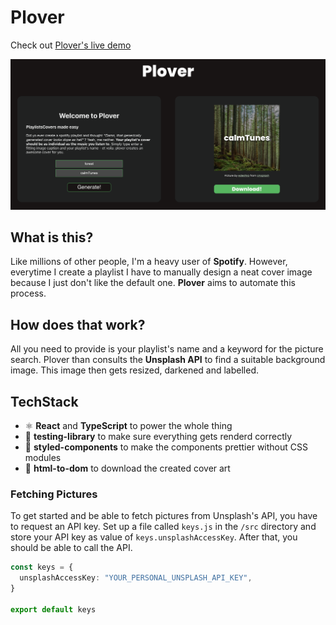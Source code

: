 # Plover

Check out [Plover's live demo](https://plover-web.netlify.app/)

<img src="https://raw.githubusercontent.com/LBeul/plover-web/master/screenshot.png" alt="Plover">

## What is this?

Like millions of other people, I'm a heavy user of **Spotify**. However, everytime I create a playlist I have to manually design a neat cover image because I just don't like the default one. **Plover** aims to automate this process.

## How does that work?

All you need to provide is your playlist's name and a keyword for the picture search. Plover than consults the **Unsplash API** to find a suitable background image. This image then gets resized, darkened and labelled.

## TechStack

- ⚛️ **React** and **TypeScript** to power the whole thing
- 🧪 **testing-library** to make sure everything gets renderd correctly
- 💅 **styled-components** to make the components prettier without CSS modules
- 📸 **html-to-dom** to download the created cover art

### Fetching Pictures

To get started and be able to fetch pictures from Unsplash's API, you have to request an API key. Set up a file called `keys.js` in the `/src` directory and store your API key as value of `keys.unsplashAccessKey`. After that, you should be able to call the API.

```ts
const keys = {
  unsplashAccessKey: "YOUR_PERSONAL_UNSPLASH_API_KEY",
}

export default keys
```
